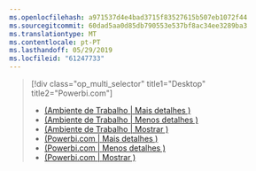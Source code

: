 ```yaml
---
ms.openlocfilehash: a971537d4e4bad3715f83527615b507eb1072f44
ms.sourcegitcommit: 60dad5aa0d85db790553e537bf8ac34ee3289ba3
ms.translationtype: MT
ms.contentlocale: pt-PT
ms.lasthandoff: 05/29/2019
ms.locfileid: "61247733"
---
```

> [!div class="op_multi_selector" title1="Desktop" title2="Powerbi.com"]
> * [(Ambiente de Trabalho | Mais detalhes )](../power-bi-custom-visuals-use.md)
> * [(Ambiente de Trabalho | Menos detalhes )](../powerbi-custom-visuals-use-less.md)
> * [(Ambiente de Trabalho | Mostrar )](../powerbi-custom-visuals-add-to-report-vid.md)
> * [(Powerbi.com | Mais detalhes )](../power-bi-report-add-custom-visual.md)
> * [(Powerbi.com | Menos detalhes )](../powerbi-custom-visuals-add-to-report-less.md)
> * [(Powerbi.com | Mostrar )](../powerbi-custom-visuals-add-to-report-vid.md)
> 
> 

